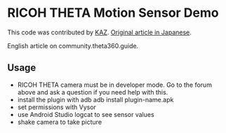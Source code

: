 # RICOH THETA Motion Sensor Demo

This code was contributed by [KAZ](https://twitter.com/yokazuya_jp).
[Original article in Japanese](https://qiita.com/yokazuya/items/f36e5a2252bf32b0c18b).

English article on community.theta360.guide.

## Usage

* RICOH THETA camera must be in developer mode.  Go to the forum above and ask a question if you need help with this.
* install the plugin with adb
    adb install plugin-name.apk
* set permissions with Vysor
* use Android Studio logcat to see sensor values
* shake camera to take picture
